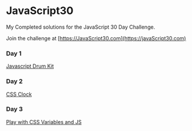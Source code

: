 # JavaScript30

My Completed solutions for the JavaScript 30 Day Challenge.

Join the challenge at [https://JavaScript30.com](https://javaScript30.com)

### Day 1 

[Javascript Drum Kit](day1/index.html)

### Day 2

[CSS Clock](day2/index.html)

### Day 3

[Play with CSS Variables and JS](day3/index-START.html)
